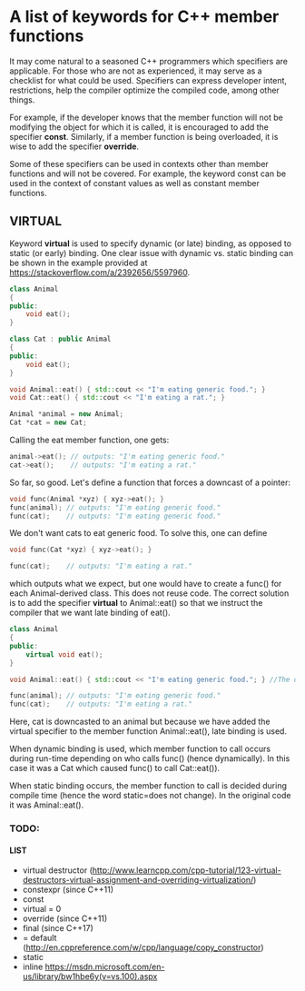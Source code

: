 # A list of keywords for C++ member functions

It may come natural to a seasoned C++ programmers which specifiers are applicable. For those
who are not as experienced, it may serve as a checklist for what could be used. Specifiers can express developer intent, 
restrictions, help the compiler optimize the compiled code, among other things. 

For example, if the developer knows that the member function will not be modifying the object for which it is called, 
it is encouraged to add the specifier **const**. Similarly, if a member function is being overloaded, it is wise
to add the specifier **override**.

Some of these specifiers can be used in contexts other than member functions and will not be covered. For example, the
keyword const can be used in the context of constant values as well as constant member functions. 

## VIRTUAL
Keyword **virtual** is used to specify dynamic (or late) binding, as opposed to static (or early) binding.
One clear issue with dynamic vs. static binding can be shown in the example provided at https://stackoverflow.com/a/2392656/5597960. 

```cpp
class Animal
{
public:
	void eat();
}

class Cat : public Animal
{
public:
	void eat();
}

void Animal::eat() { std::cout << "I'm eating generic food."; }
void Cat::eat() { std::cout << "I'm eating a rat."; }

Animal *animal = new Animal;
Cat *cat = new Cat;
```
Calling the eat member function, one gets:
```cpp
animal->eat(); // outputs: "I'm eating generic food."
cat->eat();    // outputs: "I'm eating a rat."
```

So far, so good. Let's define a function that forces a downcast of a pointer:
```cpp
void func(Animal *xyz) { xyz->eat(); }
func(animal); // outputs: "I'm eating generic food."
func(cat);    // outputs: "I'm eating generic food."
```
We don't want cats to eat generic food. To solve this, one can define
```cpp
void func(Cat *xyz) { xyz->eat(); }

func(cat);    // outputs: "I'm eating a rat."
```

which outputs what we expect, but one would have to create a func() for each Animal-derived class. This does not reuse code. The correct solution is to add the specifier **virtual** to Animal::eat() so that we instruct the compiler that we want late binding of eat().

```cpp
class Animal
{
public:
	virtual void eat(); 
}

void Animal::eat() { std::cout << "I'm eating generic food."; } //The definition does not change. 

func(animal); // outputs: "I'm eating generic food."
func(cat);    // outputs: "I'm eating a rat."
```

Here, cat is downcasted to an animal but because we have added the virtual specifier to the member function Animal::eat(), late binding is used. 

When dynamic binding is used, which member function to call occurs during run-time depending on who calls func()  (hence dynamically). In this case it was a Cat which caused func() to call Cat::eat()). 

When static binding occurs, the member function to call is decided during compile time (hence the word static=does not change). In the original code it was Aminal::eat(). 

### TODO:
#### LIST
* virtual destructor (http://www.learncpp.com/cpp-tutorial/123-virtual-destructors-virtual-assignment-and-overriding-virtualization/)
* constexpr (since C++11)
* const
* virtual = 0
* override (since C++11)
* final (since C++17)
* = default (http://en.cppreference.com/w/cpp/language/copy_constructor)
* static
* inline https://msdn.microsoft.com/en-us/library/bw1hbe6y(v=vs.100).aspx
